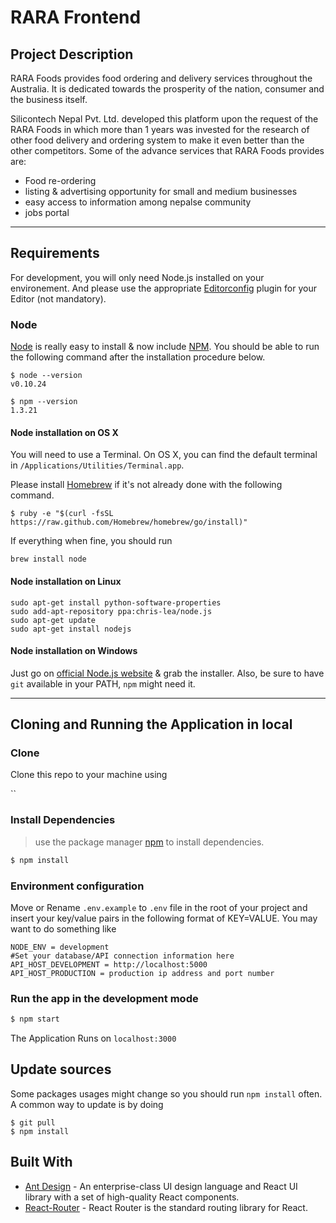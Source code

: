 # RARA Frontend

## Project Description

RARA Foods provides food ordering and delivery services throughout the Australia. It is dedicated towards the prosperity of the nation, consumer and the business itself.

Silicontech Nepal Pvt. Ltd. developed this platform upon the request of the RARA Foods in which more than 1 years was invested for the research of other food delivery and ordering system to make it even better than the other competitors.
Some of the advance services that RARA Foods provides are:

- Food re-ordering
- listing & advertising opportunity for small and medium businesses
- easy access to information among nepalse community
- jobs portal

---

## Requirements

For development, you will only need Node.js installed on your environement.
And please use the appropriate [Editorconfig](http://editorconfig.org/) plugin for your Editor (not mandatory).

### Node

[Node](http://nodejs.org/) is really easy to install & now include [NPM](https://npmjs.org/).
You should be able to run the following command after the installation procedure
below.

    $ node --version
    v0.10.24

    $ npm --version
    1.3.21

#### Node installation on OS X

You will need to use a Terminal. On OS X, you can find the default terminal in
`/Applications/Utilities/Terminal.app`.

Please install [Homebrew](http://brew.sh/) if it's not already done with the following command.

    $ ruby -e "$(curl -fsSL https://raw.github.com/Homebrew/homebrew/go/install)"

If everything when fine, you should run

    brew install node

#### Node installation on Linux

    sudo apt-get install python-software-properties
    sudo add-apt-repository ppa:chris-lea/node.js
    sudo apt-get update
    sudo apt-get install nodejs

#### Node installation on Windows

Just go on [official Node.js website](http://nodejs.org/) & grab the installer.
Also, be sure to have `git` available in your PATH, `npm` might need it.

---

## Cloning and Running the Application in local

### Clone

Clone this repo to your machine using

``

### Install Dependencies

> use the package manager [npm](https://www.npmjs.com/) to install dependencies.

```bash
$ npm install
```

### Environment configuration

Move or Rename `.env.example` to `.env` file in the root of your project and insert your key/value pairs in the following format of KEY=VALUE. You may want to do something like

```
NODE_ENV = development
#Set your database/API connection information here
API_HOST_DEVELOPMENT = http://localhost:5000
API_HOST_PRODUCTION = production ip address and port number
```

### Run the app in the development mode

```bash
$ npm start
```

The Application Runs on `localhost:3000`

## Update sources

Some packages usages might change so you should run `npm install` often.
A common way to update is by doing

    $ git pull
    $ npm install

## Built With

- [Ant Design](https://ant.design/components/overview/) - An enterprise-class UI design language and React UI library with a set of high-quality React components.
- [React-Router](https://reacttraining.com/react-router/web) - React Router is the standard routing library for React.
